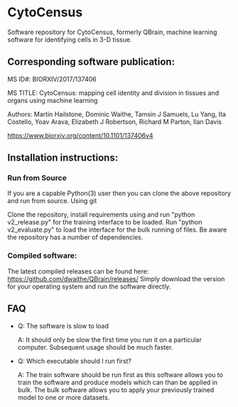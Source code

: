 # CytoCensus

Software repository for CytoCensus, formerly QBrain, machine learning software for identifying cells in 3-D tissue.


## Corresponding software publication:

MS ID#: BIORXIV/2017/137406

MS TITLE: CytoCensus: mapping cell identity and division in tissues and organs using machine learning

Authors: Martin Hailstone, Dominic Waithe, Tamsin J Samuels, Lu Yang, Ita Costello, Yoav Arava, Elizabeth J Robertson, Richard M Parton, Ilan Davis

https://www.biorxiv.org/content/10.1101/137406v4

## Installation instructions:

### Run from Source

If you are a capable Python(3) user then you can clone the above repository and run from source. Using git

Clone the repository, install requirements using  and run "python v2_release.py" for the training interface to be loaded. Run "python v2_evaluate.py" to load the interface for the bulk running of files.
Be aware the repository has a number of dependencies.

### Compiled software:

The latest compiled releases can be found here:
https://github.com/dwaithe/QBrain/releases/
Simply download the version for your operating system and run the software directly.

## FAQ
* Q: The software is slow to load

  A: It should only be slow the first time you run it on a particular computer. Subsequent usage should be much faster.

* Q: Which executable should I run first? 

  A: The train software should be run first as this software allows you to train the software and produce models which can than be applied in bulk. The bulk software allows you to apply your previously trained model to one or more datasets.
